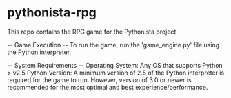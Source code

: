 # pythonista-rpg
This repo contains the RPG game for the Pythonista project. 

-- Game Execution -- 
To run the game, run the 'game_engine.py' file using the Python interpreter. 

-- System Requirements --
Operating System: Any OS that supports Python > v2.5
Python Version: A minimum version of 2.5 of the Python interpreter is required for the game to run. However, version of 3.0 or newer is recommended for the most optimal and best experience/performance. 
